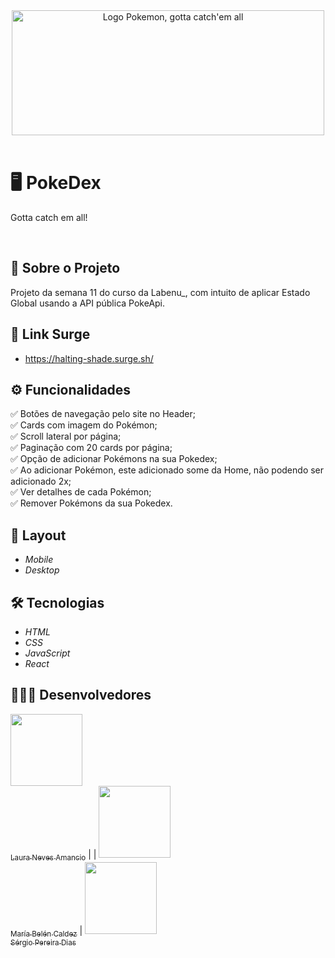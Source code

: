 <div align="center">
<img src="https://www.seekpng.com/png/detail/1-15684_logo-pokemon-pokemon-gotta-catch-em-all-logo.png" alt="Logo Pokemon, gotta catch'em all" width="500px" height="200px"/>
</div> <br/>

# 🖥️ PokeDex

Gotta catch em all! 

<br/>

## :page_facing_up: Sobre o Projeto
Projeto da semana 11 do curso da Labenu_, com intuito de aplicar Estado Global usando a API pública PokeApi. 
<br/>

## :link: Link Surge 
- https://halting-shade.surge.sh/

## ⚙️ Funcionalidades
✅ Botões de navegação pelo site no Header; <br/>
✅ Cards com imagem do Pokémon; <br/>
✅ Scroll lateral por página; <br/>
✅ Paginação com 20 cards por página; <br/>
✅ Opção de adicionar Pokémons na sua Pokedex; <br/>
✅ Ao adicionar Pokémon, este adicionado some da Home, não podendo ser adicionado 2x; <br/>
✅ Ver detalhes de cada Pokémon; <br/>
✅ Remover Pokémons da sua Pokedex.

## 🎨 Layout
- *Mobile*
- *Desktop*

## 🛠 Tecnologias
- *HTML*
- *CSS*
- *JavaScript*
- *React*

## 👨🏻‍💻 Desenvolvedores

[<img src="https://avatars.githubusercontent.com/u/98964160?v=4" width=115> <br>
 <sub>Laura Neves Amancio</sub>](https://github.com/lauraamancio) |
| [<img src="https://avatars.githubusercontent.com/u/98185968?v=4" width=115> <br> <sub>María Belén Caldez</sub>](https://github.com/mariabelencaldez) | [<img src="https://avatars.githubusercontent.com/u/99135090?v=4" width=115> <br> <sub>Sérgio Pereira Dias</sub>](https://github.com/Sergiopdias)